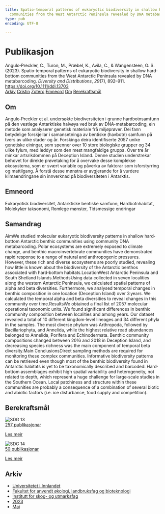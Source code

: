 ```yaml
---
title: Spatio‐temporal patterns of eukaryotic biodiversity in shallow hard‐bottom
  communities from the West Antarctic Peninsula revealed by DNA metabarcoding
type: pub
encoding: UTF-8

---
```

<h1>Publikasjon</h1>
<article id="csl-bib-container-VFNX82CZ" class="csl-bib-container">
  <div class="csl-bib-body"> <div class="csl-entry">Angulo‐Preckler, C., Turon, M., Præbel, K., Avila, C., &#38; Wangensteen, O. S. (2023). Spatio‐temporal patterns of eukaryotic biodiversity in shallow hard‐bottom communities from the West Antarctic Peninsula revealed by DNA metabarcoding. <i>Diversity and Distributions</i>, <i>29</i>(7), 892–911. <a href="https://doi.org/10.1111/ddi.13703">https://doi.org/10.1111/ddi.13703</a></div> </div>
  <div class="csl-bib-buttons">
    <a href="#taxonomy-article-VFNX82CZ" alt="archive" class="csl-bib-button">Arkiv</a>
    <a href="https://app.cristin.no/results/show.jsf?id=2150196" alt="Cristin" class="csl-bib-button">Cristin</a>
    <a href="http://zotero.org/groups/5881554/items/VFNX82CZ" alt="Zotero" class="csl-bib-button">Zotero</a>
    <a href="#keywords-article-VFNX82CZ" alt="keywords" class="csl-bib-button">Emneord</a>
    <a href="#about-article-VFNX82CZ" alt="about_pub" class="csl-bib-button">Om</a>
    <a href="#sdg-article-VFNX82CZ" alt="sdg" class="csl-bib-button">Berekraftsmål</a>
  </div>
  <div id="csl-bib-meta-container-VFNX82CZ"></div>
</article>
<div id="csl-bib-meta-VFNX82CZ" class="csl-bib-meta">
  <article id="about-article-VFNX82CZ" class="about_pub-article">
    <h1>Om</h1>
    Angulo‐Preckler et al. undersøkte biodiversiteten i grunne hardbotnsamfunn på den vestlege Antarktiske halvøya ved bruk av DNA-metabarcoding, ein metode som analyserer genetisk materiale frå miljøprøver. Dei fann betydelige forskjellar i samansetninga av bentiske (havbotn) samfunn på tvers av ulike stader og år. Forskinga deira identifiserte 2057 unike genetiske einingar, som spenner over 10 store biologiske grupper og 34 ulike fylum, med leddyr som den mest mangfaldige gruppa. Over tre år minkar artsrikdommen på Deception Island. Denne studien understrekar behovet for direkte prøvetaking for å overvake desse komplekse økosystema, som er svært variable og påverka av faktorar som isforstyrring og mattilgang. Å forstå desse mønstra er avgjerande for å vurdere klimaendringane sin innverknad på biodiversiteten i Antarktis.
  </article>
  <article id="keywords-article-VFNX82CZ" class="keywords-article">
    <h1>Emneord</h1>
    Eukaryotisk biodiversitet, Antarktiske bentiske samfunn, Hardbotnhabitat, Molekylær taksonomi, Romlege mønster, Tidsmessige endringar
  </article>
  <article id="abstract-article-VFNX82CZ" class="abstract-article">
    <h1>Samandrag</h1>
    AimWe studied molecular eukaryotic biodiversity patterns in shallow hard‐bottom Antarctic benthic communities using community DNA metabarcoding. Polar ecosystems are extremely exposed to climate change, and benthic macroinvertebrate communities have demonstrated rapid response to a range of natural and anthropogenic pressures. However, these rich and diverse ecosystems are poorly studied, revealing how little is known about the biodiversity of the Antarctic benthos associated with hard‐bottom habitats.LocationWest Antarctic Peninsula and South Shetland Islands.MethodsUsing data collected in seven localities along the western Antarctic Peninsula, we calculated spatial patterns of alpha and beta diversities. Furthermore, we analysed temporal changes in benthic composition in one location (Deception Island) over 3 years. We calculated the temporal alpha and beta diversities to reveal changes in this community over time.ResultsWe obtained a final list of 2057 molecular operational taxonomic units. We found significant differences in benthic community composition between localities and among years. Our dataset revealed a total of 10 different kingdom‐level lineages and 34 different phyla in the samples. The most diverse phylum was Arthropoda, followed by Bacillariophyta, and Annelida, while the highest relative read abundances belonged to Annelida, Porifera and Echinodermata. Benthic community compositions changed between 2016 and 2018 in Deception Island, and decreasing species richness was the main component of temporal beta diversity.Main ConclusionsDirect sampling methods are required for monitoring these complex communities. Informative biodiversity patterns can be retrieved even though most of the benthic biodiversity found in Antarctic habitats is yet to be taxonomically described and barcoded. Hard‐bottom assemblages exhibit high spatial variability and heterogeneity, not related to depth, which represent a huge challenge for large‐scale studies in the Southern Ocean. Local patchiness and structure within these communities are probably a consequence of a combination of several biotic and abiotic factors (i.e. ice disturbance, food supply and competition).
  </article>
  <article id="sdg-article-VFNX82CZ" class="sdg-article">
    <h1>Berekraftsmål</h1>
    <div class="sdg-container"><div id="sdg13" class="sdg">
        <img src="{{< params subfolder >}}images/sdg/sdg13_nn.png" class="image" alt="SDG 13">
        <div class="sdg-overlay">
          <a href="/nn/archive/?key=?sdg=13#archive" class="sdg-publication-count"><span>257</span> publikasjonar</a>
          <p><a href="https://fn.no/om-fn/fns-baerekraftsmaal/stoppe-klimaendringene?lang=nno-NO" class="sdg-read-more">Les meir</a></p>
        </div>
      </div> <div id="sdg14" class="sdg">
        <img src="{{< params subfolder >}}images/sdg/sdg14_nn.png" class="image" alt="SDG 14">
        <div class="sdg-overlay">
          <a href="/nn/archive/?key=?sdg=14#archive" class="sdg-publication-count"><span>50</span> publikasjonar</a>
          <p><a href="https://fn.no/om-fn/fns-baerekraftsmaal/livet-i-havet?lang=nno-NO" class="sdg-read-more">Les meir</a></p>
        </div>
      </div></div>
  </article>
  <article id="taxonomy-article-VFNX82CZ" class="taxonomy-article">
    <h1>Arkiv</h1>
    <ul>
      <li>
        <a href="/nn/archive/?key=3DCRN523">Universitetet i Innlandet</a>
      </li>
      <li>
        <a href="/nn/archive/?key=T77LXH6D">Fakultet for anvendt økologi, landbruksfag og bioteknologi</a>
      </li>
      <li>
        <a href="/nn/archive/?key=7TRARPE3">Institutt for skog- og utmarksfag</a>
      </li>
      <li>
        <a href="/nn/archive/?key=WXLLSUEU">2023</a>
      </li>
      <li>
        <a href="/nn/archive/?key=MTWSKSEZ">Mai</a>
      </li>
    </ul>
  </article>
</div>
